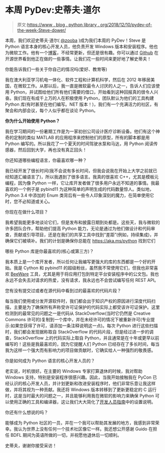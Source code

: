 # 本周 PyDev:史蒂夫·道尔

> 原文:[https://www . blog . python library . org/2018/12/10/pydev-of-the-week-Steve-dower/](https://www.blog.pythonlibrary.org/2018/12/10/pydev-of-the-week-steve-dower/)

本周，我们欢迎史蒂夫·道尔( [@zooba](https://twitter.com/zooba) )成为我们本周的 PyDev！Steve 是 Python 语言本身的核心开发人员，他负责开发 Windows 版本和安装程序。他也为微软工作。他有一个[博客](https://stevedower.id.au/blog/)，不经常更新，但还是很有趣。你可以通过 [Github](https://github.com/zooba) 在开源世界看到他正在做的一些事情。让我们花一些时间来更好地了解史蒂夫！

你能告诉我们一些关于你自己的情况吗(爱好、教育等)

我在澳大利亚学习机电一体化、软件工程和计算机科学，然后在 2012 年移居美国，在微软工作。从那以后，我一直是微软最令人讨厌的人之一，告诉人们应该使用 Python，并试图给他们所有他们需要的借口，开始看到这种回报真的很令人兴奋。我们现在有成千上万的人在积极使用 Python，团队默认为他们的工具构建 Python 库(有时甚至在他们编写。NET 版本！)，我们有一个充满活力的社区，有聚会和内部会议，每个人似乎都在谈论 Python。

**你为什么开始使用 Python？**

我在学习期间的一份暑期工作是为一家初创公司设计医疗诊断设备。他们有这个神奇的定制的类似 MATLAB 的应用程序来控制他们的原型，所有的脚本都是用 Python 编写的。所以我花了一个夏天的时间驾驶水泵和马达，用 Python 阅读传感器，然后回到大学，再也没有真正回头！

你还知道哪些编程语言，你最喜欢哪一种？

我已经开发了很长时间(我不会说有多长时间，但我会说我在开始上大学之前就已经知道汇编语言了)，所以我遇到了很多语言。我真的很喜欢 C++，尤其是模板元编程，因为像 Python 一样，它让库开发者做了很多用户永远不知道的事情。我最喜欢的一个例子是 pybind11 为这种简单的声明生成的代码数量惊人。类似地，Python 3.4 中添加的 Enum 类背后有一些令人印象深刻的魔力，在简单使用它时，您不必知道或关心。

你现在在做什么项目？

我希望我能更多地谈论它们，但是发布和披露日期到处都是。这些天，我与微软的许多团队合作，帮助他们提高 Python 能力，无论是通过为他们做设计和代码审查，贡献或引导项目，还是在我们的共享工具中找到“差距”(例如，持续集成)，并确保它们被填补。我们的计划是确保你总能在 https://aka.ms/python 找到它们

哪些 Python 库是你最喜欢的(核心或第三方)？

我本质上是一个库开发者，所以任何让我编写更强大的库的东西都是一个好的开始。我是 Cython 和 pybind11 的超级粉丝，虽然我不常使用它们，但我也非常喜欢 [BeeWare](https://pybee.org) 工具，尤其是用于将应用打包到特定平台安装程序中的公文包。我也永远不会失去对请求的热爱，没有请求，我永远也不会尝试编写任何 REST API。

您有没有提交过或者在源代码中看到过的最喜欢的代码片段？

每当我们使用或分发开源软件时，我们都会出于知识产权的原因进行深度代码扫描，主要是为了确保所有声称受许可证保护的代码实际上都受该许可证保护。这里检测到的最常见的问题之一是代码从 StackOverflow(当时它仍然是 Creative Commons 许可的)复制到一个库中，并在未经许可的情况下被重新许可(专业提示:如果您获得了许可，请添加一条注释说明这一点)。每次 Python 进行这些扫描时，我们都会发现据称取自 StackOverflow 的代码片段，但是经过进一步的调查，StackOverflow 上的代码实际上取自 Python，并且通常是在十年或更早以前编写的！这些是我最喜欢的，因为它提醒人们 Python 已经存在了多长时间，每当我为这样一个强大而有影响力的项目做贡献时，它确实给人一种强烈的敬畏感。

你是如何成为 Python 语言的核心开发人员的？

老实说，时机很好。在主要的 Windows 专家打算退休的时候，我对帮助 Windows 支持，特别是安装程序很感兴趣。因此，当我开始接触我在 PyCon 已经认识的核心开发人员，并计划更新和改进安装程序时，他们非常乐意让我这样做，并将其视为一种贡献。我还将 Windows 版本转移到了更新更稳定的 C 运行时，这是当时最大的问题之一，并且能够利用我在微软的影响力来确保 Python 可以使用正确的工具和编译器，这让我们大大简化了[开发人员指南](https://devguide.python.org/setup/#windows)中的设置说明。

你还有什么想说的吗？

能够成为 Python 社区的一员，并在一个我可以帮助其发展的地方，我感到非常荣幸。我认为世界上没有任何一个技术社区像它一样。我还想公开感谢 Guido 在担任 BDFL 期间为英语所做的一切，并祝愿他退休后一切顺利。

史蒂夫，谢谢你接受采访！
